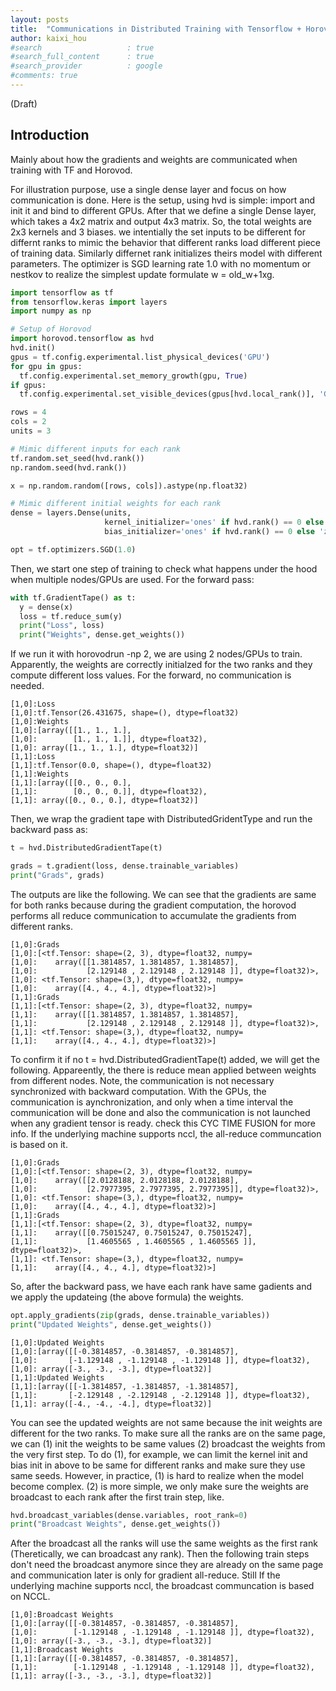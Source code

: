 ```yaml
---
layout: posts
title:  "Communications in Distributed Training with Tensorflow + Horovod"
author: kaixi_hou
#search                   : true
#search_full_content      : true
#search_provider          : google
#comments: true
---
```

(Draft)
## Introduction
Mainly about how the gradients and weights are communicated when training with
TF and Horovod.

For illustration purpose, use a single dense layer and focus on how
communication is done. Here is the setup, using hvd is simple: import and init
it and bind to different GPUs. After that we define a single Dense layer, which 
takes a 4x2 matrix and output 4x3 matrix. So, the total weights are 2x3 kernels
and 3 biases. we intentially the set inputs to be different for differnt ranks
to mimic the behavior that different ranks load different piece of training
data. Similarly differnet rank initializes theirs model with different
parameters. The optimizer is SGD learning rate 1.0 with no momentum or nestkov
to realize the simplest update formulate w = old_w+1xg.

```python
import tensorflow as tf
from tensorflow.keras import layers
import numpy as np

# Setup of Horovod
import horovod.tensorflow as hvd
hvd.init()
gpus = tf.config.experimental.list_physical_devices('GPU')
for gpu in gpus:
  tf.config.experimental.set_memory_growth(gpu, True)
if gpus:
  tf.config.experimental.set_visible_devices(gpus[hvd.local_rank()], 'GPU')

rows = 4
cols = 2
units = 3

# Mimic different inputs for each rank
tf.random.set_seed(hvd.rank())
np.random.seed(hvd.rank())

x = np.random.random([rows, cols]).astype(np.float32)

# Mimic different initial weights for each rank
dense = layers.Dense(units,
                     kernel_initializer='ones' if hvd.rank() == 0 else 'zeros',
                     bias_initializer='ones' if hvd.rank() == 0 else 'zeros')

opt = tf.optimizers.SGD(1.0)
```
Then, we start one step of training to check what happens under the hood when
multiple nodes/GPUs are used. For the forward pass:
```python
with tf.GradientTape() as t:
  y = dense(x)
  loss = tf.reduce_sum(y)
  print("Loss", loss)
  print("Weights", dense.get_weights())

```
If we run it with horovodrun -np 2, we are using 2 nodes/GPUs to train.
Apparently, the weights are correctly initialzed for the two ranks and they
compute different loss values. For the forward, no communication is needed.
```
[1,0]:Loss 
[1,0]:tf.Tensor(26.431675, shape=(), dtype=float32)
[1,0]:Weights 
[1,0]:[array([[1., 1., 1.],
[1,0]:        [1., 1., 1.]], dtype=float32),
[1,0]: array([1., 1., 1.], dtype=float32)]
[1,1]:Loss 
[1,1]:tf.Tensor(0.0, shape=(), dtype=float32)
[1,1]:Weights 
[1,1]:[array([[0., 0., 0.],
[1,1]:        [0., 0., 0.]], dtype=float32),
[1,1]: array([0., 0., 0.], dtype=float32)]
```

Then, we wrap the gradient tape with DistributedGridentType and run the backward
pass as:
```python
t = hvd.DistributedGradientTape(t)

grads = t.gradient(loss, dense.trainable_variables)
print("Grads", grads)

```
The outputs are like the following. We can see that the gradients are same for
both ranks because during the gradient computation, the horovod performs all
reduce communication to accumulate the gradients from different ranks.
```
[1,0]:Grads 
[1,0]:[<tf.Tensor: shape=(2, 3), dtype=float32, numpy=
[1,0]:    array([[1.3814857, 1.3814857, 1.3814857],
[1,0]:           [2.129148 , 2.129148 , 2.129148 ]], dtype=float32)>,
[1,0]: <tf.Tensor: shape=(3,), dtype=float32, numpy=
[1,0]:    array([4., 4., 4.], dtype=float32)>]
[1,1]:Grads 
[1,1]:[<tf.Tensor: shape=(2, 3), dtype=float32, numpy=
[1,1]:    array([[1.3814857, 1.3814857, 1.3814857],
[1,1]:           [2.129148 , 2.129148 , 2.129148 ]], dtype=float32)>,
[1,1]: <tf.Tensor: shape=(3,), dtype=float32, numpy=
[1,1]:    array([4., 4., 4.], dtype=float32)>]
```
To confirm it if no t = hvd.DistributedGradientTape(t) added, we will get the
following. Appareently, the there is reduce mean applied between weights from
different nodes. Note, the communication is not necessary synchronized with
backward computation. With the GPUs, the communication is aynchronization, and
only when a time interval the communication will be done and also the
communication is not launched when any gradient tensor is ready. check this CYC TIME FUSION for more info.
If the underlying machine supports nccl, the all-reduce communcation is based on
it.
```
[1,0]:Grads
[1,0]:[<tf.Tensor: shape=(2, 3), dtype=float32, numpy=
[1,0]:    array([[2.0128188, 2.0128188, 2.0128188],
[1,0]:           [2.7977395, 2.7977395, 2.7977395]], dtype=float32)>,
[1,0]: <tf.Tensor: shape=(3,), dtype=float32, numpy=
[1,0]:    array([4., 4., 4.], dtype=float32)>]
[1,1]:Grads
[1,1]:[<tf.Tensor: shape=(2, 3), dtype=float32, numpy=
[1,1]:    array([[0.75015247, 0.75015247, 0.75015247],
[1,1]:           [1.4605565 , 1.4605565 , 1.4605565 ]], dtype=float32)>,
[1,1]: <tf.Tensor: shape=(3,), dtype=float32, numpy=
[1,1]:    array([4., 4., 4.], dtype=float32)>]
```

So, after the backward pass, we have each rank have same gadients and we apply
the updateing (the above formula) the weights. 
```python
opt.apply_gradients(zip(grads, dense.trainable_variables))
print("Updated Weights", dense.get_weights())
```
```
[1,0]:Updated Weights
[1,0]:[array([[-0.3814857, -0.3814857, -0.3814857],
[1,0]:       [-1.129148 , -1.129148 , -1.129148 ]], dtype=float32),
[1,0]: array([-3., -3., -3.], dtype=float32)]
[1,1]:Updated Weights
[1,1]:[array([[-1.3814857, -1.3814857, -1.3814857],
[1,1]:       [-2.129148 , -2.129148 , -2.129148 ]], dtype=float32),
[1,1]: array([-4., -4., -4.], dtype=float32)]
```
You can see the updated weights
are not same because the init weights are different for the two ranks. To make
sure all the ranks are on the same page, we can (1) init the weights to be
same values (2) broadcast the weights from the very first step. To do (1), for
example, we can limit the kernel init and bias init in above to be same for
different ranks and make sure they use same seeds. However, in practice, (1) is 
hard to realize when the model become complex. (2) is more simple, we only make
sure the weights are broadcast to each rank after the first train step, like.
```python
hvd.broadcast_variables(dense.variables, root_rank=0)
print("Broadcast Weights", dense.get_weights())

```
After the broadcast all the ranks will use the same weights as the first rank
(Theretically, we can broadcast any rank).
Then the following train steps don't need the broadcast anymore since they are
already on the same page and communication later is only for gradient
all-reduce. Still If the underlying machine supports nccl, the broadcast communcation is based on
NCCL.
```
[1,0]:Broadcast Weights
[1,0]:[array([[-0.3814857, -0.3814857, -0.3814857],
[1,0]:        [-1.129148 , -1.129148 , -1.129148 ]], dtype=float32),
[1,0]: array([-3., -3., -3.], dtype=float32)]
[1,1]:Broadcast Weights
[1,1]:[array([[-0.3814857, -0.3814857, -0.3814857],
[1,1]:        [-1.129148 , -1.129148 , -1.129148 ]], dtype=float32),
[1,1]: array([-3., -3., -3.], dtype=float32)]
```

